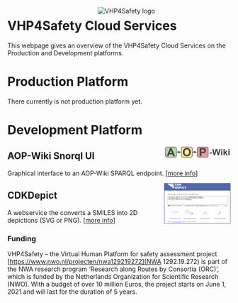 <img width="300" align="right"
     alt="VHP4Safety logo" 
     src="https://vhp4safety.nl/wp-content/uploads/sites/725/2021/05/VHP-LOGO-100mm-RGB.png">
# VHP4Safety Cloud Services

This webpage gives an overview of the VHP4Safety Cloud Services on the Production and
Development platforms.

# Production Platform

There currently is not production platform yet.

# Development Platform

<img width="150" align="right"
     alt="screenshot of the service" 
     src="service/aopwiki.png">
## AOP-Wiki Snorql UI

Graphical interface to an AOP-Wiki SPARQL endpoint. [[more info](service/aopwiki.md)]

<img width="150" align="right"
     alt="screenshot of the service" 
     src="service/cdkdepict.png">
## CDKDepict

A webservice the converts a SMILES into 2D depictions (SVG or PNG). [[more info](service/cdkdepict.md)]

### Funding

VHP4Safety – the Virtual Human Platform for safety assessment project
[https://www.nwo.nl/projecten/nwa129219272](NWA 1292.19.272) is part of the NWA
research program ‘Research along Routes by Consortia (ORC)’, which is funded by the Netherlands Organization
for Scientific Research (NWO). With a budget of over 10 million Euros, the project starts on June 1, 2021
and will last for the duration of 5 years.
